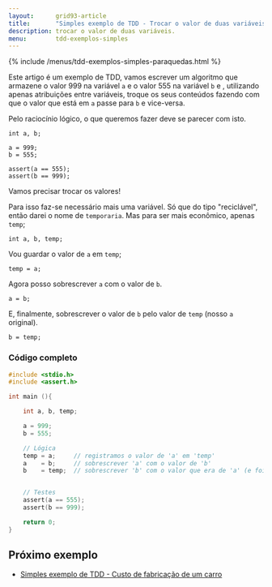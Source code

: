 ```yaml
---
layout:      grid93-article
title:       "Simples exemplo de TDD - Trocar o valor de duas variáveis"
description: trocar o valor de duas variáveis.
menu:        tdd-exemplos-simples
---
```


{% include /menus/tdd-exemplos-simples-paraquedas.html %}

Este artigo é um exemplo de TDD, vamos escrever um algoritmo que armazene o valor 999 na variável `a` e o valor 555 na
variável `b` e , utilizando apenas atribuições entre variáveis, troque os seus conteúdos fazendo com que o valor que 
está em `a` passe para `b` e vice-versa.

Pelo raciocínio lógico, o que queremos fazer deve se parecer com isto.

	int a, b;

	a = 999;
	b = 555;

	assert(a == 555);
	assert(b == 999);

Vamos precisar trocar os valores!

Para isso faz-se necessário mais uma variável. Só que do tipo "reciclável", então darei o nome de `temporaria`.
Mas para ser mais econômico, apenas `temp`;

	int a, b, temp;

Vou guardar o valor de `a` em `temp`;

	temp = a;

Agora posso sobrescrever `a` com o valor de `b`.

	a = b;

E, finalmente, sobrescrever o valor de `b` pelo valor de `temp` (nosso `a` original).

	b = temp;


### Código completo

```c
#include <stdio.h>
#include <assert.h>

int main (){

    int a, b, temp;

    a = 999;
    b = 555;

    // Lógica
    temp = a;	  // registramos o valor de 'a' em 'temp'
    a    = b;	  // sobrescrever 'a' com o valor de 'b'
    b    = temp;  // sobrescrever 'b' com o valor que era de 'a' (e foi registrado em 'temp')


    // Testes 
    assert(a == 555);
    assert(b == 999);

    return 0;
}
```



Próximo exemplo
---

- [Simples exemplo de TDD - Custo de fabricação de um carro](/tdd/exemplo-tdd-custo-carro/)
